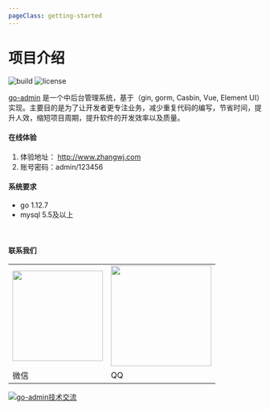 ```yaml
---
pageClass: getting-started
---
```


# 项目介绍


![build](https://github.com/wenjianzhang/go-admin/workflows/build/badge.svg)   ![license](https://img.shields.io/github/license/mashape/apistatus.svg) 

<!-- <CodingAD /> -->

[go-admin](https://github.com/wenjianzhang/go-admin) 是一个中后台管理系统，基于（gin, gorm, Casbin, Vue, Element UI）实现。主要目的是为了让开发者更专注业务，减少重复代码的编写，节省时间，提升人效，缩短项目周期，提升软件的开发效率以及质量。

#### 在线体验

1. 体验地址： http://www.zhangwj.com
2. 账号密码：admin/123456


#### 系统要求

* go 1.12.7
* mysql 5.5及以上


<br/>

#### 联系我们

<table>
  <tr>
    <td><img src="https://raw.githubusercontent.com/wenjianzhang/go-admin/master/demo/wx.png" width="180px"></td>
    <td><img src="https://raw.githubusercontent.com/wenjianzhang/go-admin/master/demo/qq.png" width="200px"></td>
  </tr>
  <tr>
    <td>微信</td>
    <td>QQ</td>
  </tr>
</table>
  
<a target="_blank" href="https://shang.qq.com/wpa/qunwpa?idkey=1affb445445bd442312fcad9a927007db74a0cd4380bbc08a6c97d2691744869"><img border="0" src="https://pub.idqqimg.com/wpa/images/group.png" alt="go-admin技术交流" title="go-admin技术交流"></a>
